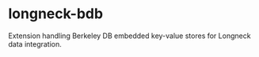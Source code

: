 longneck-bdb
============

Extension handling Berkeley DB embedded key-value stores for Longneck data integration.

